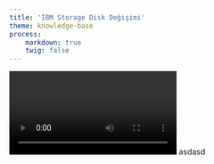 ```yaml
---
title: 'IBM Storage Disk Değişimi'
theme: knowledge-base
process:
    markdown: true
    twig: false
---
```


![my image](/griddocs/disk_deiim.mp4)
asdasd
